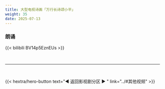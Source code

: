 ```yaml
---
title: 大型电视诗画「万行长诗颂小平」
weight: 35
date: 2025-07-13
---
```


### 朗诵

{{< bilibili BV14p5EznEUs >}}


<br>
<hr>
<br>

{{< hextra/hero-button text="◀ 返回影视剧分区 ▶ " link="../#其他视频" >}}
